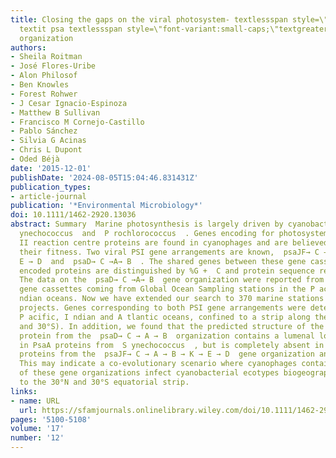```yaml
---
title: Closing the gaps on the viral photosystem‐ textlessspan style=\"font-variant:small-caps;\"textgreaterItextless/spantextgreater
  textit psa textlessspan style=\"font-variant:small-caps;\"textgreaterDCABtextless/spantextgreater  gene
  organization
authors:
- Sheila Roitman
- José Flores‐Uribe
- Alon Philosof
- Ben Knowles
- Forest Rohwer
- J Cesar Ignacio‐Espinoza
- Matthew B Sullivan
- Francisco M Cornejo‐Castillo
- Pablo Sánchez
- Silvia G Acinas
- Chris L Dupont
- Oded Béjà
date: '2015-12-01'
publishDate: '2024-08-05T15:04:46.831431Z'
publication_types:
- article-journal
publication: '*Environmental Microbiology*'
doi: 10.1111/1462-2920.13036
abstract: Summary  Marine photosynthesis is largely driven by cyanobacteria, namely  S
  ynechococcus  and  P rochlorococcus  . Genes encoding for photosystem ( PS ) I and
  II reaction centre proteins are found in cyanophages and are believed to increase
  their fitness. Two viral PSI gene arrangements are known,  psaJF→ C →A→ B → K →
  E → D  and  psaD→ C →A→ B  . The shared genes between these gene cassettes and their
  encoded proteins are distinguished by %G +  C and protein sequence respectively.
  The data on the  psaD→ C →A→ B  gene organization were reported from only two partial
  gene cassettes coming from Global Ocean Sampling stations in the P acific and I
  ndian oceans. Now we have extended our search to 370 marine stations from six metagenomic
  projects. Genes corresponding to both PSI gene arrangements were detected in the
  P acific, I ndian and A tlantic oceans, confined to a strip along the equator (30°N
  and 30°S). In addition, we found that the predicted structure of the viral PsaA
  protein from the  psaD→ C → A → B  organization contains a lumenal loop conserved
  in PsaA proteins from  S ynechococcus  , but is completely absent in viral PsaA
  proteins from the  psaJF→ C → A → B → K → E → D  gene organization and most  P rochlorococcus  strains.
  This may indicate a co‐evolutionary scenario where cyanophages containing either
  of these gene organizations infect cyanobacterial ecotypes biogeographically restricted
  to the 30°N and 30°S equatorial strip.
links:
- name: URL
  url: https://sfamjournals.onlinelibrary.wiley.com/doi/10.1111/1462-2920.13036
pages: '5100-5108'
volume: '17'
number: '12'
---
```

